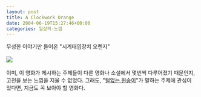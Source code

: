 ```yaml
---
layout: post
title: A Clockwork Orange
date: 2004-06-19T15:27:46+00:00
categories: 일상의-느낌
---
```

무성한 이야기만 들어온 "시계태엽장치 오렌지"<br /><br /><img src=/images/A_Clockwork_Orange.jpg><br /><br />이미, 이 영화가 제시하는 주제들이 다른 영화나 소설에서 몇번씩 다루어졌기 때문인지, 고전을 보는 느낌을 지울 수 없었다. 그래도, "<a href=http://jinto.pe.kr/logs/archives/000446.html>털없는 원숭이</a>"가 말하는 주제에 관심이 있다면, 지금도 꼭 보아야 할 영화다.
